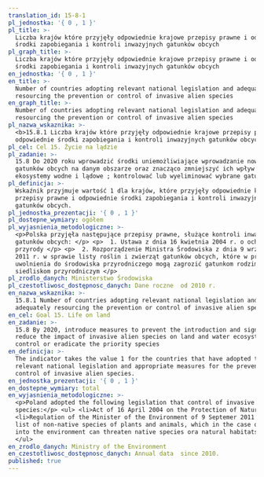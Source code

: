 ```yaml
---
translation_id: 15-8-1
pl_jednostka: '{ 0 , 1 }'
pl_title: >-
  Liczba krajów które przyjęły odpowiednie krajowe przepisy prawne i odpowiednie
  środki zapobiegania i kontroli inwazyjnych gatunków obcych
pl_graph_title: >-
  Liczba krajów które przyjęły odpowiednie krajowe przepisy prawne i odpowiednie
  środki zapobiegania i kontroli inwazyjnych gatunków obcych
en_jednostka: '{ 0 , 1 }'
en_title: >-
  Number of countries adopting relevant national legislation and adequately
  resourcing the prevention or control of invasive alien species
en_graph_title: >-
  Number of countries adopting relevant national legislation and adequately
  resourcing the prevention or control of invasive alien species
pl_nazwa_wskaznika: >-
  <b>15.8.1 Liczba krajów które przyjęły odpowiednie krajowe przepisy prawne i
  odpowiednie środki zapobiegania i kontroli inwazyjnych gatunków obcych</b>
pl_cel: Cel 15. Życie na lądzie
pl_zadanie: >-
  15.8 Do 2020 roku wprowadzić środki uniemożliwiające wprowadzanie nowych
  gatunków obcych na danym obszarze oraz znacząco zmniejszyć ich wpływ na
  ekosystemy wodne i lądowe ; kontrolować lub wyeliminować wybrane gatunki
pl_definicja: >-
  Wskaźnik przyjmuje wartość 1 dla krajów, które przyjęły odpowiednie krajowe
  przepisy prawne i odpowiednie środki zapobiegania i kontroli inwazyjnych
  gatunków obcych.
pl_jednostka_prezentacji: '{ 0 , 1 }'
pl_dostepne_wymiary: ogółem
pl_wyjasnienia_metodologiczne: >-
  <p>Polska przyjęła następujące przepisy prawne, służące kontroli inwazyjnych
  gatunków obcych: </p> <p>  1. Ustawa z dnia 16 kwietnia 2004 r. o ochronie
  przyrody </p> <p>  2. Rozporządzenie Ministra Środowiska z dnia 9 września
  2011 r. w sprawie listy roślin i zwierząt gatunków obcych, które w przypadku
  uwolnienia do środowiska przyrodniczego mogą zagrozić gatunkom rodzimym lub
  siedliskom przyrodniczym </p>
pl_zrodlo_danych: Ministerstwo Środowiska
pl_czestotliwosc_dostępnosc_danych: Dane roczne  od 2010 r.
en_nazwa_wskaznika: >-
  15.8.1 Number of countries adopting relevant national legislation and
  adequately resourcing the prevention or control of invasive alien species
en_cel: Goal 15. Life on land
en_zadanie: >-
  15.8 By 2020, introduce measures to prevent the introduction and significantly
  reduce the impact of invasive alien species on land and water ecosystems and
  control or eradicate the priority species
en_definicja: >-
  The indicator takes the value 1 for the countries that have adopted the
  relevant national legislation and appropriate measures for the prevention and
  control of invasive alien species.
en_jednostka_prezentacji: '{ 0 , 1 }'
en_dostepne_wymiary: total
en_wyjasnienia_metodologiczne: >-
  <p>Poland adopted the following legislation that control of invasive alien
  species:</p> <ul> <li>Act of 16 April 2004 on the Protection of Nature</li>
  <li>Regulation of the Minister of the Environment of 9 Septemer 2011 on the
  list of non-native species of plants and animals, which in the case of release
  into the environment can threaten native species ora natural habitats</li>
  </ul>
en_zrodlo_danych: Ministry of the Environment
en_czestotliwosc_dostępnosc_danych: Annual data  since 2010.
published: true
---
```


